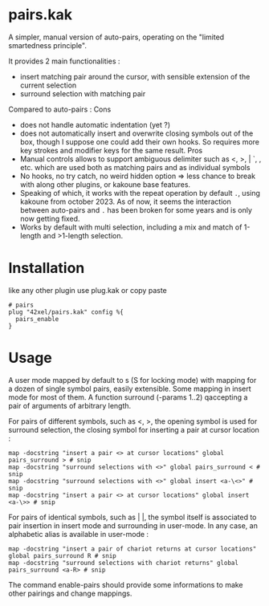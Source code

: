 # pairs.kak
A simpler, manual version of auto-pairs, operating on the "limited smartedness principle".

It provides 2 main functionalities :
- insert matching pair around the cursor, with sensible extension of the current selection
- surround selection with matching pair

Compared to auto-pairs :
Cons
- does not handle automatic indentation (yet ?)
- does not automatically insert and overwrite closing symbols out of the box, though I suppose one could add their own hooks. So requires more key strokes and modifier keys for the same result.
Pros
- Manual controls allows to support ambiguous delimiter such as <, >, | `, <ret>, <space> etc. which are used both as matching pairs and as individual symbols
- No hooks, no try catch, no weird hidden option => less chance to break with along other plugins, or kakoune base features.
- Speaking of which, it works with the repeat operation by default `.`, using kakoune from october 2023. As of now, it seems the interaction between auto-pairs and `.` has been broken for some years and is only now getting fixed.
- Works by default with multi selection, including a mix and match of 1-length and >1-length selection.

# Installation
like any other plugin
use plug.kak or copy paste
```
# pairs
plug "42xel/pairs.kak" config %{
  pairs_enable
}
```

# Usage
A user mode mapped by default to s (S for locking mode) with mapping for a dozen of single symbol pairs, easily extensible.
Some mapping in insert mode for most of them.
A function surround (-params 1..2) qaccepting a pair of arguments of arbitrary length.

For pairs of different symbols, such as <, >, the opening symbol is used for surround selection, the closing symbol for inserting a pair at cursor location :
```
map -docstring "insert a pair <> at cursor locations" global pairs_surround > # snip
map -docstring "surround selections with <>" global pairs_surround < # snip
map -docstring "surround selections with <>" global insert <a-\<>" # snip
map -docstring "insert a pair <> at cursor locations" global insert <a-\>> # snip
```
For pairs of identical symbols, such as | |, the symbol itself is associated to pair insertion in insert mode and surrounding in user-mode.
In any case, an alphabetic alias is available in user-mode :
```
map -docstring "insert a pair of chariot returns at cursor locations" global pairs_surround R # snip
map -docstring "surround selections with chariot returns" global pairs_surround <a-R> # snip
```

The command enable-pairs should provide some informations to make other pairings and change mappings.
